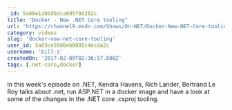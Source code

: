 ```yaml
---
_id: 5a88e1abbd6dca0d5f0d202c
title: "Docker - New .NET Core tooling"
url: 'https://channel9.msdn.com/Shows/On-NET/Docker-New-NET-Core-tooling'
category: videos
slug: 'docker-new-net-core-tooling'
user_id: 5a83ce59d6eb0005c4ecda2c
username: 'bill-s'
createdOn: '2017-02-09T02:36:57.000Z'
tags: [.net-core,docker]
---
```


In this week's episode on .NET, Kendra Havens, Rich Lander, Bertrand Le Roy talks about .net, run ASP.NET in a docker image and have a look at some of the changes in the .NET core .csproj tooling.
